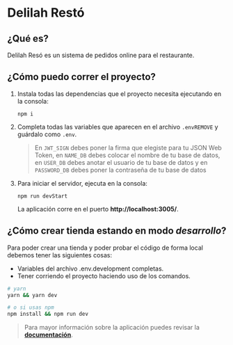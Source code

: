 # Delilah Restó

## ¿Qué es?

Delilah Resó es un sistema de pedidos online para el restaurante.

## ¿Cómo puedo correr el proyecto?

1.  Instala todas las dependencias que el proyecto necesita ejecutando en la consola:

    `npm i`

2.  Completa todas las variables que aparecen en el archivo `.envREMOVE` y guárdalo como `.env`.

    > En `JWT_SIGN` debes poner la firma que elegiste para tu JSON Web Token, en `NAME_DB` debes colocar el nombre de tu base de datos, en `USER_DB` debes anotar el usuario de tu base de datos y en `PASSWORD_DB` debes poner la contraseña de tu base de datos

3.  Para iniciar el servidor, ejecuta en la consola:

    ```
    npm run devStart

    ```

    La aplicación corre en el puerto **http://localhost:3005/**.

## ¿Cómo crear tienda estando en modo _desarrollo_?

Para poder crear una tienda y poder probar el código de forma local debemos tener las siguientes cosas:

- Variables del archivo .env.development completas.
- Tener corriendo el proyecto haciendo uso de los comandos.

```bash
# yarn
yarn && yarn dev

# o si usas npm
npm install && npm run dev
```

> Para mayor información sobre la aplicación puedes revisar la [**documentación**](https://app.swaggerhub.com/apis/karen-echavarria/delilah-resto/2.0.0).
